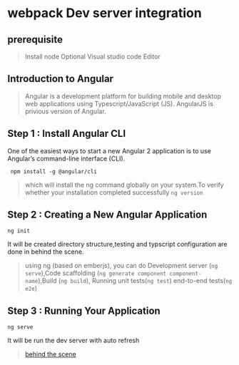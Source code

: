 # webpack Dev server integration
## prerequisite
>Install node Optional Visual studio code Editor

## Introduction to Angular
>Angular is a development platform for building mobile and desktop web applications using Typescript/JavaScript (JS). AngularJS is privious version of Angular. 

## Step 1 : Install Angular CLI
One of the easiest ways to start a new Angular 2 application is to use Angular’s command-line interface (CLI).

```
 npm install -g @angular/cli
```

>which will install the ng command globally on your system.To verify whether your installation completed successfully ```ng version```

## Step 2 : Creating a New Angular Application
```
ng init
```
It will be created directory structure,testing and typscript configuration are done in behind the scene.

>using ng (based on emberjs), you can do Development server (`ng serve`),Code scaffolding (`ng generate component component-name`),Build (`ng build`), Running unit tests(`ng test`) end-to-end tests(`ng e2e`)

## Step 3 : Running Your Application
```
ng serve
```

It will be run the dev server with auto refresh

>[behind the scene](https://github.com/ember-cli/ember-cli/blob/master/lib/commands/serve.js)